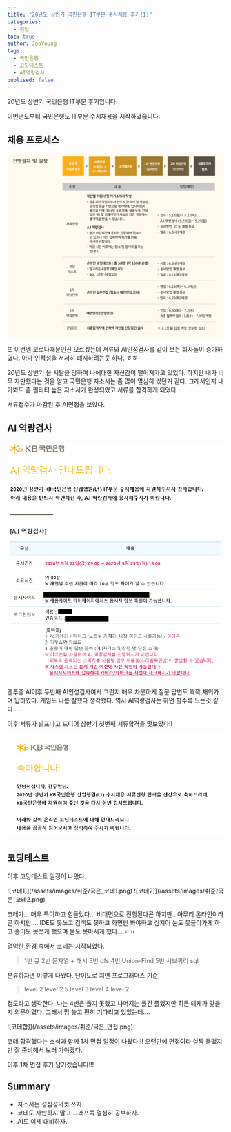 ```yaml
---
title: "20년도 상반기 국민은행 IT부문 수시채용 후기(1)"
categories: 
  - 취업
toc: true
author: JooYoung
tags: 
  - 국민은행
  - 코딩테스트
  - AI역량검사
publised: false
---
```


20년도 상반기 국민은행 IT부문 후기입니다. 

이번년도부터 국민은행도 IT부문 수시채용을 시작하였습니다. 
## 채용 프로세스 

![프로세스](/assets/images/취준/국은_채용프로세스.png)

또 이번엔 코로나때문인진 모르겠는데 서류와 AI인성검사를 같이 보는 회사들이 증가하였다. 아마 인적성을 서서히 폐지하려는듯 하다. ㅎㅎ 

20년도 상반기 올 서탈을 당하며 나에대한 자신감이 떨어져가고 있었다. 하지만 내가 너무 자만했다는 것을 알고 국민은행 자소서는 좀 많이 열심히 썼던거 같다. 그래서인지 내가봐도 좀 퀄리티 높은 자소서가 완성되었고 서류를 합격하게 되었다

서류접수가 마감된 후 AI면접을 보았다. 
## AI 역량검사 
![AI](/assets/images/취준/국은_AI.png)

엔투증 AI이후 두번째 AI인성검사여서 그런지 매우 차분하게 질문 답변도 꽉꽉 채워가며 답하였다. 게임도 나름 잘했다 생각했다. 역시 AI역량검사는 하면 할수록 느는것 같다.....

이후 서류가 발표나고 드디어 상반기 첫번째 서류합격을 맛보았다!! 

![서합](/assets/images/취준/국민_서합.png)

## 코딩테스트
이후 코딩테스트 일정이 나왔다. 

![코테1]](/assets/images/취준/국은_코테1.png)
![코테2]](/assets/images/취준/국은_코테2.png)

코테가... 매우 특이하고 힘들었다... 비대면으로 진행된다곤 하지만.. 아무리 온라인이라곤 하지만.... IDE도 못쓰고 검색도 못하고 화면만 봐야하고 심지어 눈도 못돌아가게 하고 종이도 못쓰게 했으며 물도 못마시게 했다....ㅠㅠ

열악한 환경 속에서 코테는 시작되었다. 

> 1번 큐 2번 문자열 + 해시 3번 dfs 4번 Union-Find 5번 서브쿼리 sql

분류하자면 이렇게 나왔다. 난이도로 치면 프로그래머스 기준
> level 2 level 2.5 level 3 level 4 level 2

정도라고 생각한다. 나는 4번은 풀지 못했고 나머지는 풀긴 풀었지만 히든 테케가 맞을지 의문이였다. 그래서 맘 놓고 편히 기다리고 있었는데....

![코테합]](/assets/images/취준/국은_면접.png)

코테 합격했다는 소식과 함꼐 1차 면접 일정이 나왔다!!! 오랜만에 면접이라 살짝 들떴지만 잘 준비해서 보러 가야겠다. 

이후 1차 면접 후기 남기겠습니다!!! 


## Summary
- 자소서는 성심성의껏 쓰자. 
- 코테도 자만하지 말고 그래프쪽 열심히 공부하자. 
- AI도 이제 대비하자.
